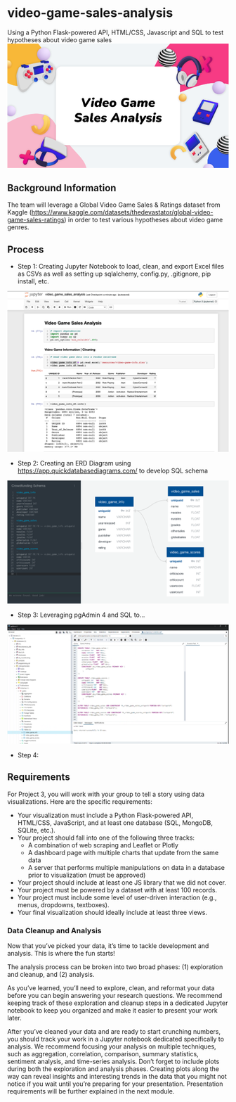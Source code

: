 # video-game-sales-analysis
Using a Python Flask-powered API, HTML/CSS, Javascript and SQL to test hypotheses about video game sales
<img src="https://github.com/mshawn12/video-game-sales-analysis/blob/main/images/video_game_header.png?raw=true">

## Background Information
The team will leverage a Global Video Game Sales & Ratings dataset from Kaggle (https://www.kaggle.com/datasets/thedevastator/global-video-game-sales-ratings) in order to test various hypotheses about video game genres.


## Process
- Step 1: Creating Jupyter Notebook to load, clean, and export Excel files as CSVs as well as setting up sqlalchemy, config.py, .gitignore, pip install, etc.
<img src="https://github.com/mshawn12/video-game-sales-analysis/blob/main/images/jupyter_notebook.png?raw=true">


- Step 2: Creating an ERD Diagram using https://app.quickdatabasediagrams.com/ to develop SQL schema
<img src="https://github.com/mshawn12/video-game-sales-analysis/blob/main/images/ERD_Process.png?raw=true">


- Step 3: Leveraging pgAdmin 4 and SQL to...
<img src="https://github.com/mshawn12/video-game-sales-analysis/blob/main/images/postgres_sql_steps.png?raw=true">


- Step 4: 


## Requirements
For Project 3, you will work with your group to tell a story using data visualizations. Here are the specific requirements:
- Your visualization must include a Python Flask-powered API, HTML/CSS, JavaScript, and at least one database (SQL, MongoDB, SQLite, etc.).
- Your project should fall into one of the following three tracks:
    - A combination of web scraping and Leaflet or Plotly
    - A dashboard page with multiple charts that update from the same data
    - A server that performs multiple manipulations on data in a database prior to visualization (must be approved)
- Your project should include at least one JS library that we did not cover.
- Your project must be powered by a dataset with at least 100 records.
- Your project must include some level of user-driven interaction (e.g., menus, dropdowns, textboxes).
- Your final visualization should ideally include at least three views.

### Data Cleanup and Analysis
Now that you’ve picked your data, it’s time to tackle development and analysis. This is where the fun starts!

The analysis process can be broken into two broad phases: (1) exploration and cleanup, and (2) analysis.

As you’ve learned, you’ll need to explore, clean, and reformat your data before you can begin answering your research questions. We recommend keeping track of these exploration and cleanup steps in a dedicated Jupyter notebook to keep you organized and make it easier to present your work later.

After you’ve cleaned your data and are ready to start crunching numbers, you should track your work in a Jupyter notebook dedicated specifically to analysis. We recommend focusing your analysis on multiple techniques, such as aggregation, correlation, comparison, summary statistics, sentiment analysis, and time-series analysis. Don’t forget to include plots during both the exploration and analysis phases. Creating plots along the way can reveal insights and interesting trends in the data that you might not notice if you wait until you’re preparing for your presentation. Presentation requirements will be further explained in the next module.